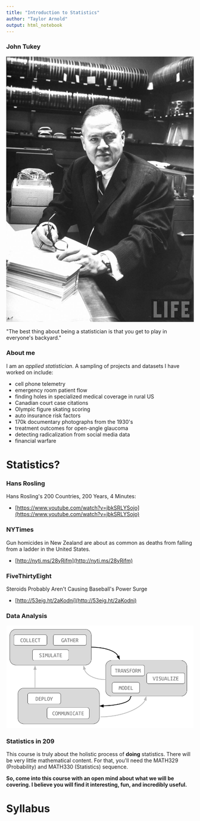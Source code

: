 ```yaml
---
title: "Introduction to Statistics"
author: "Taylor Arnold"
output: html_notebook
---
```




### John Tukey

![](../assets/img/tukey.jpg)

"The best thing about being a statistician is that
you get to play in everyone's backyard."

### About me

I am an *applied statistician*. A sampling of projects and datasets
I have worked on include:

- cell phone telemetry
- emergency room patient flow
- finding holes in specialized medical coverage in rural US
- Canadian court case citations
- Olympic figure skating scoring
- auto insurance risk factors
- 170k documentary photographs from the 1930's
- treatment outcomes for open-angle glaucoma
- detecting radicalization from social media data
- financial warfare

# Statistics?

### Hans Rosling

Hans Rosling's 200 Countries, 200 Years, 4 Minutes:

- [https://www.youtube.com/watch?v=jbkSRLYSojo](https://www.youtube.com/watch?v=jbkSRLYSojo)

### NYTimes

Gun homicides in New Zealand are about as common as deaths from
falling from a ladder in the United States.

- [http://nyti.ms/28yRifm](http://nyti.ms/28yRifm)

### FiveThirtyEight

Steroids Probably Aren't Causing Baseball's Power Surge

- [http://53eig.ht/2aKodni](http://53eig.ht/2aKodni)

### Data Analysis

![](../assets/img/data_science_all.png)

### Statistics in 209

This course is truly about the holistic process of **doing**
statistics. There will be very little mathematical content. For that,
you'll need the MATH329 (Probability) and MATH330 (Statistics)
sequence.

**So, come into this course with an open mind about
what we will be covering. I believe you will find it interesting,
fun, and incredibly useful.**

# Syllabus

